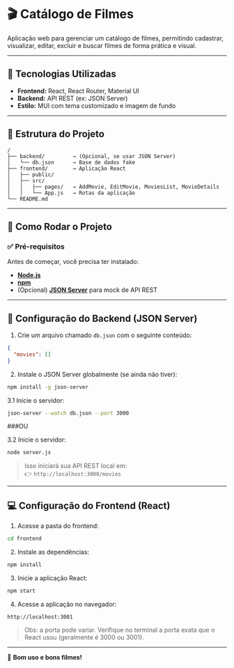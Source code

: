 # 🎬 Catálogo de Filmes

Aplicação web para gerenciar um catálogo de filmes, permitindo cadastrar, visualizar, editar, excluir e buscar filmes de forma prática e visual.

---

## 🚀 Tecnologias Utilizadas

- **Frontend:** React, React Router, Material UI
- **Backend:** API REST (ex: JSON Server)
- **Estilo:** MUI com tema customizado e imagem de fundo

---

## 📂 Estrutura do Projeto

```
/
├── backend/         → (Opcional, se usar JSON Server)
│   └── db.json      → Base de dados fake
├── frontend/        → Aplicação React
│   ├── public/
│   ├── src/
│   │   ├── pages/   → AddMovie, EditMovie, MoviesList, MovieDetails
│   │   └── App.js   → Rotas da aplicação
└── README.md
```

---

## 🧭 Como Rodar o Projeto

### ✅ Pré-requisitos

Antes de começar, você precisa ter instalado:

- **[Node.js](https://nodejs.org/en/)**
- **[npm](https://www.npmjs.com/)**
- (Opcional) **[JSON Server](https://github.com/typicode/json-server)** para mock de API REST

---

## 🔧 Configuração do Backend (JSON Server)

1. Crie um arquivo chamado `db.json` com o seguinte conteúdo:

```json
{
  "movies": []
}
```

2. Instale o JSON Server globalmente (se ainda não tiver):

```bash
npm install -g json-server
```

3.1 Inicie o servidor:

```bash
json-server --watch db.json --port 3000
```
###OU

3.2 Inicie o servidor:

```bash
node server.js
```

> Isso iniciará sua API REST local em:  
> 👉 `http://localhost:3000/movies`

---

## 💻 Configuração do Frontend (React)

1. Acesse a pasta do frontend:

```bash
cd frontend
```

2. Instale as dependências:

```bash
npm install
```

3. Inicie a aplicação React:

```bash
npm start
```

4. Acesse a aplicação no navegador:

```
http://localhost:3001
```

> Obs: a porta pode variar. Verifique no terminal a porta exata que o React usou (geralmente é 3000 ou 3001).

---

🎉 **Bom uso e bons filmes!**
